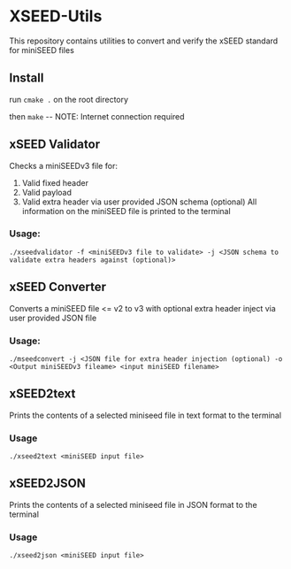 # XSEED-Utils
This repository contains utilities to convert and verify the xSEED standard for miniSEED files

## Install
run ```cmake .``` on the root directory

then ``make`` -- NOTE: Internet connection required

## xSEED Validator
Checks a miniSEEDv3 file for: 
1. Valid fixed header
2. Valid payload
3. Valid extra header via user provided JSON schema (optional)
All information on the miniSEED file is printed to the terminal

### Usage:
```./xseedvalidator -f <miniSEEDv3 file to validate> -j <JSON schema to validate extra headers against (optional)>```

## xSEED Converter
Converts a miniSEED file <= v2 to v3 with optional extra header inject via user provided JSON file
### Usage:
```./mseedconvert -j <JSON file for extra header injection (optional) -o <Output miniSEEDv3 fileame> <input miniSEED filename>```

## xSEED2text
Prints the contents of a selected miniseed file in text format to the terminal
### Usage
```./xseed2text <miniSEED input file>```

## xSEED2JSON
Prints the contents of a selected miniseed file in JSON format to the terminal
### Usage
```./xseed2json <miniSEED input file>```

